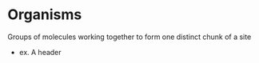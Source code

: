 Organisms
=========

Groups of molecules working together to form one distinct chunk of a site

- ex. A header
